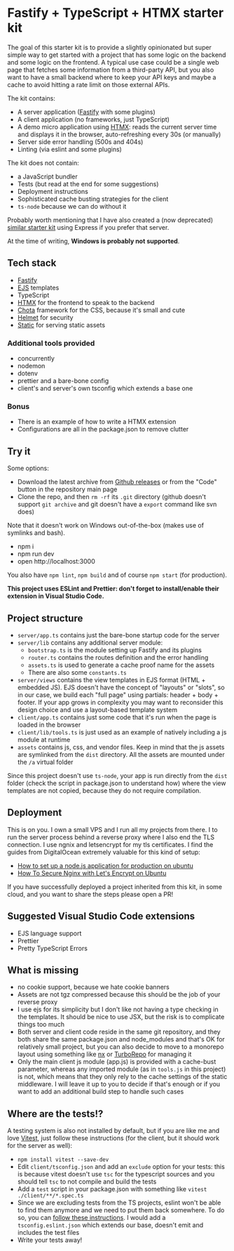 # Fastify + TypeScript + HTMX starter kit

The goal of this starter kit is to provide a slightly opinionated but super simple way to get started with a project that has some logic on the backend and some logic on the frontend. A typical use case could be a single web page that fetches some information from a third-party API, but you also want to have a small backend where to keep your API keys and maybe a cache to avoid hitting a rate limit on those external APIs.

The kit contains:
- A server application ([Fastify](https://fastify.dev/) with some plugins)
- A client application (no frameworks, just TypeScript)
- A demo micro application using [HTMX](https://htmx.org/): reads the current server time and displays it in the browser, auto-refreshing every 30s (or manually)
- Server side error handling (500s and 404s)
- Linting (via eslint and some plugins)

The kit does not contain:
- a JavaScript bundler
- Tests (but read at the end for some suggestions)
- Deployment instructions
- Sophisticated cache busting strategies for the client
- `ts-node` because we can do without it

Probably worth mentioning that I have also created a (now deprecated) [similar starter kit](https://github.com/claudioc/node-htmx-ts-starter-kit/) using Express if you prefer that server.

At the time of writing, **Windows is probably not supported**.

## Tech stack
- [Fastify](https://fastify.dev/)
- [EJS](https://ejs.co/) templates
- TypeScript
- [HTMX](https://htmx.org/) for the frontend to speak to the backend
- [Chota](https://jenil.github.io/chota/) framework for the CSS, because it's small and cute
- [Helmet](https://github.com/fastify/fastify-helmet) for security
- [Static](https://github.com/fastify/fastify-static) for serving static assets

### Additional tools provided
- concurrently
- nodemon
- dotenv
- prettier and a bare-bone config
- client's and server's own tsconfig which extends a base one

### Bonus
- There is an example of how to write a HTMX extension
- Configurations are all in the package.json to remove clutter

## Try it

Some options:

- Download the latest archive from [Github releases](https://github.com/claudioc/fastify-htmx-ts-starter-kit/releases) or from the "Code" button in the repository main page
- Clone the repo, and then `rm -rf` its `.git` directory (github doesn't support `git archive` and git doesn't have a `export` command like svn does)

Note that it doesn't work on Windows out-of-the-box (makes use of symlinks and bash).

- npm i
- npm run dev
- open http://localhost:3000

You also have `npm lint`, `npm build` and of course `npm start` (for production).

**This project uses ESLint and Prettier: don't forget to install/enable their extension in Visual Studio Code.**

## Project structure

- `server/app.ts` contains just the bare-bone startup code for the server
- `server/lib` contains any additional server module:
  - `bootstrap.ts` is the module setting up Fastify and its plugins
  - `router.ts` contains the routes definition and the error handling
  - `assets.ts` is used to generate a cache proof name for the assets
  - There are also some `constants.ts`
- `server/views` contains the view templates in EJS format (HTML + embedded JS). EJS doesn't have the concept of "layouts" or "slots", so in our case, we build each "full page" using partials: header + body + footer. If your app grows in complexity you may want to reconsider this design choice and use a layout-based template system
- `client/app.ts` contains just some code that it's run when the page is loaded in the browser
- `client/lib/tools.ts` is just used as an example of natively including a js module at runtime
- `assets` contains js, css, and vendor files. Keep in mind that the js assets are symlinked from the `dist` directory. All the assets are mounted under the `/a` virtual folder

Since this project doesn't use `ts-node`, your app is run directly from the `dist` folder (check the script in package.json to understand how) where the view templates are not copied, because they do not require compilation.

## Deployment

This is on you. I own a small VPS and I run all my projects from there. I to run the server process behind a reverse proxy where I also end the TLS connection. I use ngnix and letsencrypt for my tls certificates. I find the guides from DigitalOcean extremely valuable for this kind of setup:
- [How to set up a node.js application for production on ubuntu](https://www.digitalocean.com/community/tutorials/how-to-set-up-a-node-js-application-for-production-on-ubuntu-22-04)
- [How To Secure Nginx with Let's Encrypt on Ubuntu](https://www.digitalocean.com/community/tutorials/how-to-secure-nginx-with-let-s-encrypt-on-ubuntu-22-04)

If you have successfully deployed a project inherited from this kit, in some cloud, and you want to share the steps please open a PR!

## Suggested Visual Studio Code extensions
- EJS language support
- Prettier
- Pretty TypeScript Errors

## What is missing

- no cookie support, because we hate cookie banners
- Assets are not tgz compressed because this should be the job of your reverse proxy
- I use ejs for its simplicity but I don't like not having a type checking in the templates. It should be nice to use JSX, but the risk is to complicate things too much
- Both server and client code reside in the same git repository, and they both share the same package.json and node_modules and that's OK for relatively small project, but you can also decide to move to a monorepo layout using something like [nx](https://nx.dev/) or [TurboRepo](https://turbo.build/) for managing it
- Only the main client js module (app.js) is provided with a cache-bust parameter, whereas any imported module (as in `tools.js` in this project) is not, which means that they only rely to the cache settings of the static middleware. I will leave it up to you to decide if that's enough or if you want to add an additional build step to handle such cases

## Where are the tests!?

A testing system is also not installed by default, but if you are like me and love [Vitest](https://vitest.dev/), just follow these instructions (for the client, but it should work for the server as well):

- `npm install vitest --save-dev`
- Edit `client/tsconfig.json` and add an `exclude` option for your tests: this is because vitest doesn't use `tsc` for the typescript sources and you should tell `tsc` to not compile and build the tests
- Add a `test` script in your package.json with something like `vitest ./client/**/*.spec.ts`
- Since we are excluding tests from the TS projects, eslint won't be able to find them anymore and we need to put them back somewhere. To do so, you can [follow these instructions](https://typescript-eslint.io/linting/troubleshooting/#i-get-errors-telling-me-eslint-was-configured-to-run--however-that-tsconfig-does-not--none-of-those-tsconfigs-include-this-file). I would add a `tsconfig.eslint.json` which extends our base, doesn't emit and includes the test files
- Write your tests away!
